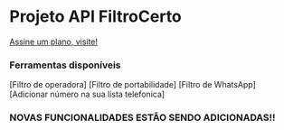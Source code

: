 
# Projeto API FiltroCerto
[Assine um plano, visite!](https://app-filtrocerto.com)

### Ferramentas disponíveis
[Filtro de operadora]
[Filtro de portabilidade]
[Filtro de WhatsApp]
[Adicionar número na sua lista telefonica]


### NOVAS FUNCIONALIDADES ESTÃO SENDO ADICIONADAS!!